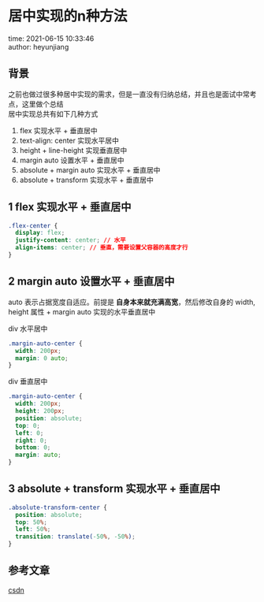 # 居中实现的n种方法

time: 2021-06-15 10:33:46  
author: heyunjiang

## 背景

之前也做过很多种居中实现的需求，但是一直没有归纳总结，并且也是面试中常考点，这里做个总结  
居中实现总共有如下几种方式  
1. flex 实现水平 + 垂直居中
2. text-align: center 实现水平居中
3. height + line-height 实现垂直居中
4. margin auto 设置水平 + 垂直居中
5. absolute + margin auto 实现水平 + 垂直居中
6. absolute + transform 实现水平 + 垂直居中

## 1 flex 实现水平 + 垂直居中

```css
.flex-center {
  display: flex;
  justify-content: center; // 水平
  align-items: center; // 垂直，需要设置父容器的高度才行
}
```

## 2 margin auto 设置水平 + 垂直居中

auto 表示占据宽度自适应。前提是 **自身本来就充满高宽**，然后修改自身的 width, height 属性 + margin auto 实现的水平垂直居中

div 水平居中  
```css
.margin-auto-center {
  width: 200px;
  margin: 0 auto;
}
```

div 垂直居中  
```css
.margin-auto-center {
  width: 200px;
  height: 200px;
  position: absolute;
  top: 0;
  left: 0;
  right: 0;
  bottom: 0;
  margin: auto;
}
```

## 3 absolute + transform 实现水平 + 垂直居中

```css
.absolute-transform-center {
  position: absolute;
  top: 50%;
  left: 50%;
  transition: translate(-50%, -50%);
}
```

## 参考文章

[csdn](https://blog.csdn.net/linshizhan/article/details/71521140)
